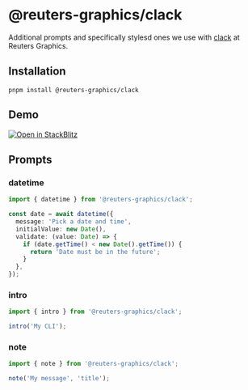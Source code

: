# @reuters-graphics/clack

Additional prompts and specifically stylesd ones we use with [clack](https://www.clack.cc/) at Reuters Graphics.

## Installation

```console
pnpm install @reuters-graphics/clack
```

## Demo

[![Open in StackBlitz](https://developer.stackblitz.com/img/open_in_stackblitz_small.svg)](https://stackblitz.com/github/reuters-graphics/clack)

## Prompts

### datetime

```typescript
import { datetime } from '@reuters-graphics/clack';

const date = await datetime({
  message: 'Pick a date and time',
  initialValue: new Date(),
  validate: (value: Date) => {
    if (date.getTime() < new Date().getTime()) {
      return 'Date must be in the future';
    }
  },
});
```

### intro

```typescript
import { intro } from '@reuters-graphics/clack';

intro('My CLI');
```

### note

```typescript
import { note } from '@reuters-graphics/clack';

note('My message', 'title');
```
